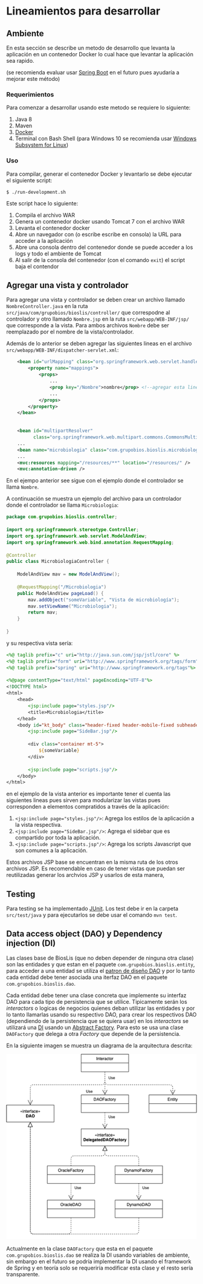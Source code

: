 # Lineamientos para desarrollar

## Ambiente
En esta sección se describe un metodo de desarrollo que levanta la aplicación en un contenedor Docker lo cual hace que levantar la aplicación sea rapido.

(se recomienda evaluar usar [Spring Boot](https://spring.io/projects/spring-boot) en el futuro pues ayudaría a mejorar este método)

### Requerimientos

Para comenzar a desarrollar usando este metodo se requiere lo siguiente:

1. Java 8
2. Maven
3. [Docker](https://docs.docker.com/engine/install)
4. Terminal con Bash Shell (para Windows 10 se recomienda usar [Windows Subsystem for Linux](https://docs.microsoft.com/en-us/windows/wsl/install-win10))

### Uso

Para compilar, generar el contenedor Docker y levantarlo se debe ejecutar el siguiente script:

```
$ ./run-development.sh
```

Este script hace lo siguiente:

1. Compila el archivo WAR
2. Genera un contenedor docker usando Tomcat 7 con el archivo WAR
3. Levanta el contenedor docker
4. Abre un navegador con (o escribe escribe en consola) la URL para acceder a la aplicación
5. Abre una consola dentro del contenedor donde se puede acceder a los logs y todo el ambiente de Tomcat
6. Al salir de la consola del contenedor (con el comando `exit`) el script baja el contendor

## Agregar una vista y controlador

Para agregar una vista y controlador se deben crear un archivo llamado `NombreController.java` en la ruta `src/java/com/grupobios/bioslis/controller/` que correspodne al controlador y otro llamado `Nombre.jsp` en la ruta `src/webapp/WEB-INF/jsp/` que corresponde a la vista. Para ambos archivos `Nombre` debe ser reemplazado por el nombre de la vista/controlador.

Además de lo anterior se deben agregar las siguientes lineas en el archivo `src/webapp/WEB-INF/dispatcher-servlet.xml`:

```xml
    <bean id="urlMapping" class="org.springframework.web.servlet.handler.SimpleUrlHandlerMapping">
        <property name="mappings">
            <props>
                ...
                <prop key="/Nombre">nombre</prop> <!--agregar esta linea 1-->
                ...
            </props>
        </property>
    </bean>
```

```xml

    <bean id="multipartResolver"
          class="org.springframework.web.multipart.commons.CommonsMultipartResolver" />
    ...
    <bean name="microbiologia" class="com.grupobios.bioslis.microbiologia.controller.MicrobiologiaController"/> <!--agregar esta linea 2-->
    ...
    <mvc:resources mapping="/resources/**" location="/resources/" />
    <mvc:annotation-driven />

```

En el ejempo anterior see sigue con el ejemplo donde el controlador se llama `Nombre`.

A continuación se muestra un ejemplo del archivo para un controlador donde el controlador se llama `Microbiologia`:

```java
package com.grupobios.bioslis.controller;

import org.springframework.stereotype.Controller;
import org.springframework.web.servlet.ModelAndView;
import org.springframework.web.bind.annotation.RequestMapping;

@Controller
public class MicrobiologiaController {
 
    ModelAndView mav = new ModelAndView();

    @RequestMapping("/Microbiologia")
    public ModelAndView pageLoad() {
        mav.addObject("someVariable", "Vista de microbiología");
        mav.setViewName("Microbiologia");
        return mav;
    }
    
}
````

y su respectiva vista sería:

```jsp
<%@ taglib prefix="c" uri="http://java.sun.com/jsp/jstl/core" %>
<%@ taglib prefix="form" uri="http://www.springframework.org/tags/form"%>
<%@ taglib prefix="spring" uri="http://www.springframework.org/tags"%>

<%@page contentType="text/html" pageEncoding="UTF-8"%>
<!DOCTYPE html>
<html>
    <head>
        <jsp:include page="styles.jsp"/>
        <title>Microbiologia</title>
    </head>
    <body id="kt_body" class="header-fixed header-mobile-fixed subheader-enabled subheader-fixed aside-enabled aside-fixed aside-minimize-hoverable aside-minimize">
        <jsp:include page="SideBar.jsp"/>

        <div class="container mt-5">
            ${someVariable}
        </div>
        
        <jsp:include page="scripts.jsp"/>
    </body>
</html>
```

en el ejemplo de la vista anterior es importante tener el cuenta las siguientes lineas pues sirven para modularizar las vistas pues corresponden a elementos compratidos a través de la aplicación:

1. `<jsp:include page="styles.jsp"/>`: Agrega los estilos de la aplicación a la vista respectiva.
2. `<jsp:include page="SideBar.jsp"/>`: Agrega el sidebar que es compartido por toda la aplicación.
3. `<jsp:include page="scripts.jsp"/>`: Agrega los scripts Javascript que son comunes a la aplicación.

Estos archivos JSP base se encuentran en la misma ruta de los otros archivos JSP. Es recomendable en caso de tener vistas que puedan ser reutilizadas generar los archvios JSP y usarlos de esta manera,

## Testing

Para testing se ha implementado [JUnit](https://www.junit.org). Los test debe ir en la carpeta `src/test/java` y para ejecutarlos se debe usar el comando `mvn test`.

## Data access object (DAO) y Dependency injection (DI)

Las clases base de BiosLis (que no deben depender de ninguna otra clase) son las entidades y que estan en el paquete `com.grupobios.bioslis.entity`, para acceder a una entidad se utiliza el [patron de diseño DAO](https://en.wikipedia.org/wiki/Data_access_object) y por lo tanto cada entidad debe tener asociada una iterfaz DAO en el paquete `com.grupobios.bioslis.dao`.

Cada entidad debe tener una clase concreta que implemente su interfaz DAO para cada tipo de persistencia que se utilice. Tipicamente serán los _interactors_ o logicas de negocios quienes deban utilizar las entidades y por lo tanto llamarlas usando su respectivo DAO, para crear los respectivos DAO (dependiendo de la persistencia que se quiera usar) en los _interactors_ se utilizará una [DI](https://en.wikipedia.org/wiki/Dependency_injection) usando un [Abstract Factory](https://en.wikipedia.org/wiki/Abstract_factory_pattern). Para esto se usa una clase `DAOFactory` que delega a otra _Factory_ que depende de la persistencia.

En la siguiente imagen se muestra un diagrama de la arquitectura descrita:

![image](ArquitecturaDAOBiosLis.png)

Actualmente en la clase `DAOFactory` que esta en el paquete `com.grupobios.bioslis.dao` se realiza la DI usando variables de ambiente, sin embargo en el futuro se podría implementar la DI usando el framework de Spring y en teoría solo se requeriría modificar esta clase y el resto sería transparente.
